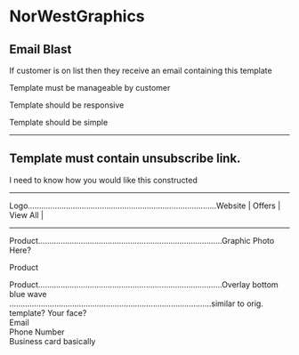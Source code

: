 # NorWestGraphics
Email Blast
---------------------------------------------------
If customer is on list then they receive an email containing this template

Template must be manageable by customer

Template should be responsive

Template should be simple

---------------------------------------------------

Template must contain unsubscribe link. 
---------------------------------------------------

I need to know how you would like this constructed
_______________________________________________________________________
Logo....................................................................................Website | Offers | View All |
_______________________________________________________________________
Product..................................................................................Graphic Photo Here?
                                                   
Product 

Product..................................................................................Overlay bottom blue wave
<br>
..........................................................................................similar to orig. template? 
Your face? 
<br>
Email
<br>
Phone Number 
<br>
Business card basically


